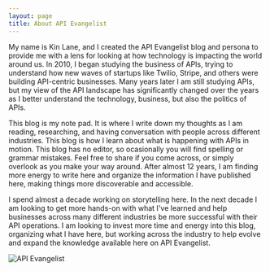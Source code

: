 ```yaml
---
layout: page
title: About API Evangelist
---
```

My name is Kin Lane, and I created the API Evangelist blog and persona to provide me with a lens for looking at how technology is impacting the world around us. In 2010, I began studying the business of APIs, trying to understand how new waves of startups like Twilio, Stripe, and others were building API-centric businesses. Many years later I am still studying APIs, but my view of the API landscape has significantly changed over the years as I better understand the technology, business, but also the politics of APIs.

This blog is my note pad. It is where I write down my thoughts as I am reading, researching, and having conversation with people across different industries. This blog is how I learn about what is happening with APIs in motion. This blog has no editor, so ocasionally you will find spelling or grammar mistakes. Feel free to share if you come across, or simply overlook as you make your way around. After almost 12 years, I am finding more energy to write here and organize the information I have published here, making things more discoverable and accessible. 

I spend almost a decade working on storytelling here. In the next decade I am looking to get more hands-on with what I've learned and help businesses across many different industries be more successful with their API operations. I am looking to invest more time and energy into this blog, organizing what I have here, but working across the industry to help evolve and expand the knowledge available here on API Evangelist.

![API Evangelist](https://kinlane-productions2.s3.amazonaws.com/api-evangelist-many-photos.png)
